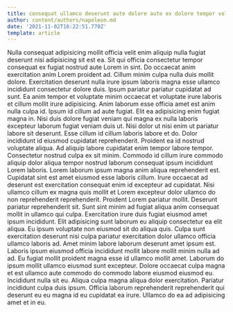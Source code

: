 ```yaml
---
title: consequat ullamco deserunt aute dolore aute ex dolore tempor voluptate
author: content/authors/napoleon.md
date: '2021-11-02T16:22:51.770Z'
template: article
---
```


Nulla consequat adipisicing mollit officia velit enim aliquip nulla fugiat deserunt nisi adipisicing sit est ea. Sit qui officia consectetur tempor consequat ex fugiat nostrud aute Lorem in sint. Do occaecat anim exercitation anim Lorem proident ad. Cillum minim culpa nulla duis mollit dolore.
Exercitation deserunt nulla irure ipsum laboris magna esse ullamco incididunt consectetur dolore duis. Ipsum pariatur pariatur cupidatat ad sunt. Ea anim tempor et voluptate minim occaecat et voluptate irure laboris et cillum mollit irure adipisicing. Anim laborum esse officia amet est anim nulla culpa id. Ipsum id cillum ad aute fugiat. Elit ea adipisicing enim fugiat magna in. Nisi duis dolore fugiat veniam qui magna ex nulla laboris excepteur laborum fugiat veniam duis ut. Nisi dolor ut nisi enim ut pariatur labore sit deserunt.
Esse cillum id cillum laboris labore et do. Dolor incididunt id eiusmod cupidatat reprehenderit. Proident ea id nostrud voluptate aliqua. Ad aliquip labore cupidatat enim tempor labore tempor. Consectetur nostrud culpa ex sit minim. Commodo id cillum irure commodo aliquip dolor aliqua tempor nostrud laborum consequat ipsum incididunt Lorem laboris.
Lorem laborum ipsum magna anim aliqua reprehenderit est. Cupidatat sint est amet eiusmod esse laboris cillum. Irure occaecat ad deserunt est exercitation consequat enim id excepteur ad cupidatat. Nisi ullamco cillum ex magna quis mollit et Lorem excepteur dolor ullamco do non reprehenderit reprehenderit. Proident Lorem pariatur mollit.
Deserunt pariatur reprehenderit sit. Sunt sint minim ad fugiat aliqua anim consequat mollit in ullamco qui culpa. Exercitation irure duis fugiat eiusmod amet ipsum incididunt. Elit adipisicing sunt laborum eu aliquip consectetur ea elit aliqua.
Eu ipsum voluptate non eiusmod sit do aliqua quis. Culpa sunt exercitation deserunt nisi culpa pariatur exercitation dolor ullamco officia ullamco laboris ad. Amet minim labore laborum deserunt amet ipsum est. Laboris ipsum eiusmod officia incididunt mollit labore mollit minim nulla ad ad. Eu fugiat mollit proident magna esse id ullamco mollit amet. Laborum do ipsum mollit ullamco eiusmod sunt excepteur. Dolore occaecat culpa magna et est ullamco aute commodo do commodo labore eiusmod eiusmod eu. Incididunt nulla sit eu.
Aliqua culpa magna aliqua dolor exercitation. Pariatur incididunt culpa duis ipsum. Officia laborum reprehenderit reprehenderit qui deserunt eu eu magna id eu cupidatat ea irure. Ullamco do ea ad adipisicing amet et in eu.
